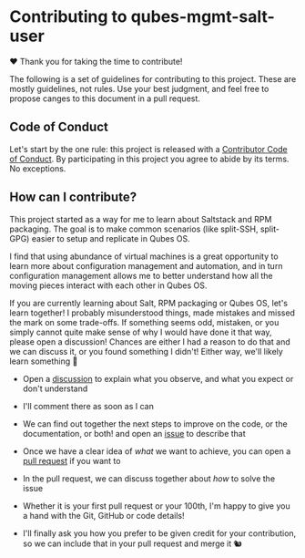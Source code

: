 Contributing to qubes-mgmt-salt-user
====================================

❤ Thank you for taking the time to contribute!

The following is a set of guidelines for contributing to this project. These are mostly guidelines, not rules. Use your best judgment, and feel free to propose canges to this document in a pull request.

Code of Conduct
---------------

Let's start by the one rule: this project is released with a [Contributor Code of Conduct][coc]. By participating in this project you agree to abide by its terms. No exceptions.      

  [coc]: ./CODE_OF_CONDUCT.md

How can I contribute?
---------------------

This project started as a way for me to learn about Saltstack and RPM packaging. The goal is to make common scenarios (like split-SSH, split-GPG) easier to setup and replicate in Qubes OS.

I find that using abundance of virtual machines is a great opportunity to learn more about configuration management and automation, and in turn configuration management allows me to better understand how all the moving pieces interact with each other in Qubes OS.

If you are currently learning about Salt, RPM packaging or Qubes OS, let's learn together! I probably misunderstood things, made mistakes and missed the mark on some trade-offs. If something seems odd, mistaken, or you simply cannot quite make sense of why I would have done it that way, please open a discussion! Chances are either I had a reason to do that and we can discuss it, or you found something I didn't! Either way, we'll likely learn something 🎉

- Open a [discussion][discussions] to explain what you observe, and what you expect or don't understand
- I'll comment there as soon as I can
- We can find out together the next steps to improve on the code, or the documentation, or both! and open an [issue][issue] to describe that
- Once we have a clear idea of _what_ we want to achieve, you can open a [pull request][pr] if you want to
- In the pull request, we can discuss together about _how_ to solve the issue
- Whether it is your first pull request or your 100th, I'm happy to give you a hand with the Git, GitHub or code details!
- I'll finally ask you how you prefer to be given credit for your contribution, so we can include that in your pull request and merge it 🐿

  [discussions]: https://github.com/gonzalo-bulnes/qubes-mgmt-salt-user/discussions
  [issue]: https://github.com/gonzalo-bulnes/qubes-mgmt-salt-user/issues
  [pr]: https://docs.github.com/en/github/collaborating-with-issues-and-pull-requests/creating-a-pull-request

